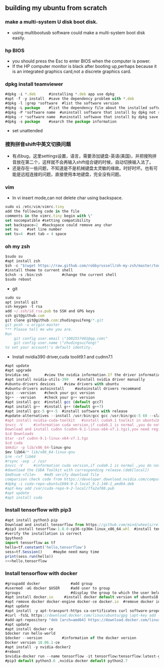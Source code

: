 ## building my ubuntu from scratch
### make a multi-system U disk boot disk.
- using multibootusb software could make a multi-system boot disk easily.
### hp BIOS
- you should press the Esc to enter BIOS when the computer is power.
- If the HP computer monitor is black after booting up,perhaps because it is an integrated graphics card,not a discrete graphics card.
### dpkg install teamviewer
```javascript
#dpkg -i *.deb      #installing *.deb app use dpkg
#apt -f -y install  #save the dependency problem with *.deb
#dpkg -l |grep *software  #list the software version
#dpkg -L package    #list the dependency file about the installed software
#dpkg -P *software name  #uninstall software that install by dpkg not save the configuration
#dpkg -r *software name  #uninstall softwave that install by dpkg save the configuration
#dpkg -s package    #search the package information
```
- set unattended
### 搜狗拼音shift中英文切换问题
- 有点bug，这里settings设置，语言，需要添加键盘-英语(美国)，并把搜狗拼音放在第二个，这样就不会再输入shift组合键的时候，自动切换输入法了。
- 还是存在一些问题，不知道是不是机械键盘太灵敏的缘故。时好时坏。也有可能是远程连接的问题，直接使用本地键盘，完全没有问题。
### vim 
- In vi insert mode,can not delete char using backspace.
```javascript
sudo vi /etc/vim/vimrc.tiny
add the following code in the file 
comments in the vimrc.tiny begin with \"
set nocompatible #setting compatibility
set backspace=2  #backspace could remove any char
set nu    #set line number
set ts=4  #set tab = 4 space
```
### oh my zsh
```javascript
$sudo su
#apt install zsh
$sh -c "$(wget https://raw.github.com/robbyrussell/oh-my-zsh/master/tools/install.sh -O -)"  
#install theme to current shell
$chsh -s /bin/zsh         #change the current shell
$sudo reboot
```
- git
```javascript
sudo su
apt install git
ssh-keygen -t rsa
add ~/.ssh/id_rsa.pub to SSH and GPG keys
ssh git@github.com
git clone git@github.com:zhudingsuifeng/*.git
git push -u origin master
*** Please tell me who you are.
Run
	git config user.email \"1002557401@qq.com\"
	git config user.name \"zhudingsuifeng\"
to set your account\'s default identity.
```
- Install nvidia390 driver,cuda toolit9.1 and cudnn7.1
```javascript
#apt update
#apt upgrade
$nvidia-smi       #view the nvidia information.If the driver information is displayed normally,you do not need to install it again.
#apt install nvidia-utils-390    #install nvidia driver manually
#ubuntu-drivers devices    #view drivers with ubuntu
#ubuntu-drivers autoinstall     #autoinstall drivers recommand
$gcc --version    #check your gcc version
$g++ --version    #check your g++ version 
#apt install gcc  #install gcc (default gcc7)
#apt install g++  #install g++ (default g++7)
#apt install gcc-5 g++-5  #install software with release
#update-alternatives --install /usr/bin/gcc gcc /usr/bin/gcc-5 60 --slave /usr/bin/g++ g++ /usr/bin/g++-5   #modify software version priority. 
#apt install nvidia-cuda-toolkit   #install cuda9.1 toolkit in ubuntu18 default.
$nvcc -V     #information cuda version,if cuda9.1 is normal ,you do not have to install it manually.
Download and install cudnn (cudnn-9.1-linux-x64-v7.1.tgz),you need register and log in.
$cd Downloads
$tar -zxf cudnn-9.1-linux-x64-v7.1.tgz
$cd cuda
$mkdir -p lib/x86_64-linux-gnu
$mv lib64/* lib/x86_64-linux-gnu
$rm -rvf lib64
#rsync -avp ./ /usr
$nvcc -V     #information cuda version,if cuda9.1 is normal ,you do not have to install it manually.
#download the CUDA Toolkit with corresponding release.(deb[local])
$md5sum <file>    #md5 verify download file
comparison check code from https://developer.download.nvidia.com/compute/cuda/9.2/Prod2/docs/sidebar/md5sum-c.txt
#dpkg -i cuda-repo-ubuntu1604-9-2-local_9.2.148-1_amd64.deb
#apt-key add /var/cuda-repo-9-2-local/7fa2af80.pub
#apt update
#apt install cuda 
```
### Install tensorflow with pip3
```javascript
#apt install python3-pip
Download and install tensorflow from https://github.com/mind/wheels/releases/
#pip3 install tesorflow-1.8.0-cp36-cp36m-linux_x86_64.whl  #install tensorflow with pip3 and python3.6.5
#verify the installation is correct
$python3
import tensorflow as tf
hello=tf.constant('hello,tensorflow')
sess=tf.Session()     #maybe need many time
print(sess.run(hello))
>>>hello,tensorflow
```
### Install tensorflow with docker
```javascript
#groupadd docker              #add group
#usermod -aG docker $USER     #add user to group
$groups                       #display the group to which the user belongs.
#apt install docker.io     #install docker default version of ubuntu18.04
#apt remove docker docker-engine docker-ce docker.io  #remove docker install before
#apt update
#apt install -y apt-transport-https ca-certificates curl software-properties-common
#curl -fsSL https://download.docker.com/linux/ubuntu/gpg |apt-key add -
#add-apt-repository "deb [arch=amd64] https://download.docker.com/linux/ubuntu $(lsb_release -cs) stable"
#apt update
#apt install docker-ce
$docker run hello-world
$docker --version         #information of the docker version
Docker version 18.06.1-ce
#apt install -y nvidia-docker2
#reboot
$nvidia-docker run --name tensorflow -it tensorflow/tensorflow:latest-gpu bash         #start tensorflow docker with nvidia support
#pip3 default python3.6 ,nvidia-docker default python2.7
```
